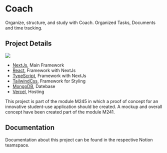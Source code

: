 # Coach

Organize, structure, and study with Coach. Organized Tasks, Documents and time tracking. 


## Project Details
<img src="https://skillicons.dev/icons?i=nextjs,ts,tailwind,mongodb,vercel"/>

- [NextJs](https://nextjs.org/), Main Framework
- [React](https://react.dev/), Framework with NextJs
- [TypeScript](https://www.typescriptlang.org/), Framework with NextJs
- [TailwindCss](https://tailwindcss.com/), Framework for Styling
- [MongoDB](https://mongodb.com/), Datebase
- [Vercel](https://vercel.com/), Hosting

This project is part of the module M245 in which a proof of concept for an innovative student-use application should be created. A mockup and overall concept have been created part of the module M241. 

## Documentation
Documentation about this project can be found in the respective Notion teamspace.
